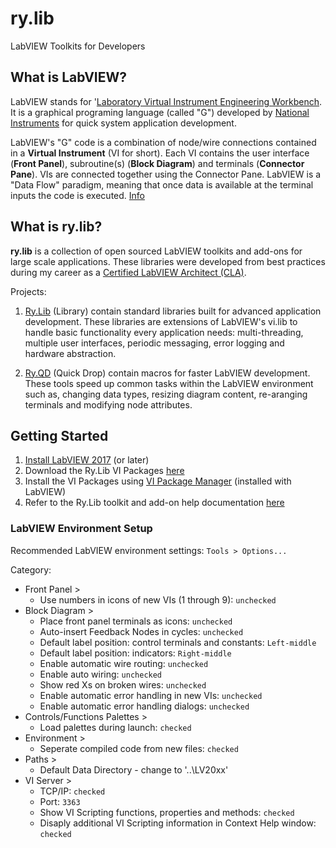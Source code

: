 # ry.lib
LabVIEW Toolkits for Developers

## What is LabVIEW?
LabVIEW stands for '[Laboratory Virtual Instrument Engineering Workbench](http://www.ni.com/en-us/shop/labview.html). It is a graphical programing language (called "G") developed by [National Instruments](https://www.ni.com) for quick system application development. 

LabVIEW's "G" code is a combination of node/wire connections contained in a __Virtual Instrument__ (VI for short). Each VI contains the user interface (__Front Panel__), subroutine(s) (__Block Diagram__) and terminals (__Connector Pane__). VIs are connected together using the Connector Pane. LabVIEW is a "Data Flow" paradigm, meaning that once data is available at the terminal inputs the code is executed.  [Info](https://www.ni.com)

## What is ry.lib?
__ry.lib__ is a collection of open sourced LabVIEW toolkits and add-ons for large scale applications. These libraries were developed from best practices during my career as a [Certified LabVIEW Architect (CLA)](http://sine.ni.com/nips/cds/view/p/lang/en/nid/13477).

Projects:
1. [Ry.Lib](https://github.com/rcpacini/rylib/tree/master/rylib) (Library) contain standard libraries built for advanced application development. These libraries are extensions of LabVIEW's vi.lib to handle basic functionality every application needs: multi-threading, multiple user interfaces, periodic messaging, error logging and hardware abstraction.

2. [Ry.QD](https://github.com/rcpacini/rylib/tree/master/ryqd) (Quick Drop) contain macros for faster LabVIEW development. These tools speed up common tasks within the LabVIEW environment such as, changing data types, resizing diagram content, re-aranging terminals and modifying node attributes.

## Getting Started
1. [Install LabVIEW 2017](http://www.ni.com/en-us/shop/labview/download.html) (or later)
2. Download the Ry.Lib VI Packages [here](https://github.com/rcpacini/rylib/tree/master/builds)
3. Install the VI Packages using [VI Package Manager](https://vipm.jki.net/) (installed with LabVIEW)
4. Refer to the Ry.Lib toolkit and add-on help documentation [here](https://github.com/rcpacini/rylib/tree/master/docs)

### LabVIEW Environment Setup
Recommended LabVIEW environment settings: `Tools > Options...`

Category:
* Front Panel >
  * Use numbers in icons of new VIs (1 through 9): `unchecked`
* Block Diagram >
  * Place front panel terminals as icons: `unchecked`
  * Auto-insert Feedback Nodes in cycles: `unchecked`
  * Default label position: control terminals and constants: `Left-middle`
  * Default label position: indicators: `Right-middle`
  * Enable automatic wire routing: `unchecked`
  * Enable auto wiring: `unchecked`
  * Show red Xs on broken wires: `unchecked`
  * Enable automatic error handling in new VIs: `unchecked`
  * Enable automatic error handling dialogs: `unchecked`
* Controls/Functions Palettes >
  * Load palettes during launch: `checked`
* Environment >
  * Seperate compiled code from new files: `checked`
* Paths >
  * Default Data Directory - change to '..\LV20xx'
* VI Server >
  * TCP/IP: `checked`
  * Port: `3363`
  * Show VI Scripting functions, properties and methods: `checked`
  * Disaply additional VI Scripting information in Context Help window: `checked`
